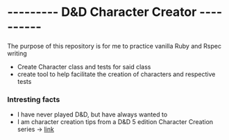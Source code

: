 <h1>--------- D&D Character Creator ----------</h1>
<p>The purpose of this repository is for me to practice vanilla Ruby and Rspec writing</p>
<ul>
  <li>Create Character class and tests for said class</li>
  <li>create tool to help facilitate the creation of characters and respective tests</li>
</ul>
<h3>Intresting facts</h3>
<ul>
  <li>I have never played D&D, but have always wanted to</li>
  <li>I am character creation tips from a D&D 5 edition Character Creation series ->  <a href="https://www.youtube.com/playlist?list=PLz2TUw__7qw7_uewRKSkIj5S20Wjhr_oy" target="_blank">link</a></li>
</ul>
